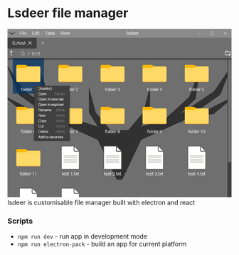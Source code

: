 # Lsdeer file manager

![preview photo](preview.png 'lsdeer preveiw')
lsdeer is customisable file manager built with electron and react

### Scripts

- `npm run dev` - run app in development mode
- `npm run electron-pack` - build an app for current platform
